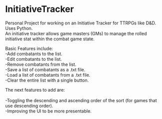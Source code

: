 # InitiativeTracker
Personal Project for working on an Initiative Tracker for TTRPGs like D&amp;D. Uses Python.  
An initiative tracker allows game masters (GMs) to manage the rolled initiative stat within the combat game state.

Basic Features include:  
-Add combatants to the list.  
-Edit combatants to the list.  
-Remove combatants from the list.
<br>-Save a list of combatants as a .txt file.
<br>-Load a list of combatants from a .txt file.
<br>-Clear the entire list with a single button.

The next features to add are:  
<br>-Toggling the descending and ascending order of the sort (for games that use descending order).
<br>-Improving the UI to be more presentable.


